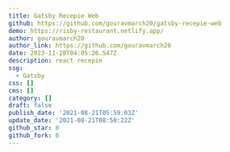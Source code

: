 ```yaml
---
title: Gatsby Recepie Web
github: https://github.com/gouravmarch20/gatsby-recepie-web
demo: https://risby-restaurant.netlify.app/
author: gouravmarch20
author_link: https://github.com/gouravmarch20
date: 2023-11-28T04:05:26.547Z
description: react recepie
ssg:
  - Gatsby
css: []
cms: []
category: []
draft: false
publish_date: '2021-08-21T05:59:03Z'
update_date: '2021-08-21T08:50:22Z'
github_star: 0
github_fork: 0
---
```

